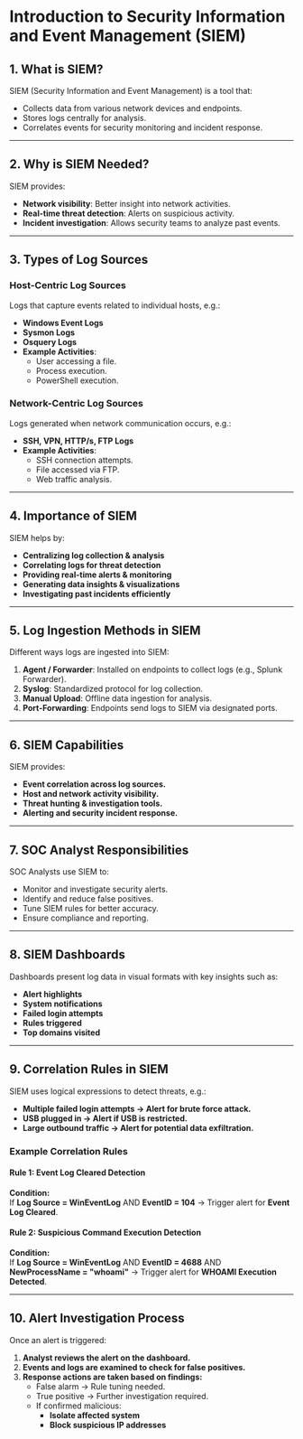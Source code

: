 # Introduction to Security Information and Event Management (SIEM)

## 1. What is SIEM?
SIEM (Security Information and Event Management) is a tool that:
- Collects data from various network devices and endpoints.
- Stores logs centrally for analysis.
- Correlates events for security monitoring and incident response.

---

## 2. Why is SIEM Needed?
SIEM provides:
- **Network visibility**: Better insight into network activities.
- **Real-time threat detection**: Alerts on suspicious activity.
- **Incident investigation**: Allows security teams to analyze past events.

---

## 3. Types of Log Sources

### Host-Centric Log Sources
Logs that capture events related to individual hosts, e.g.:
- **Windows Event Logs**
- **Sysmon Logs**
- **Osquery Logs**
- **Example Activities**:
  - User accessing a file.
  - Process execution.
  - PowerShell execution.

### Network-Centric Log Sources
Logs generated when network communication occurs, e.g.:
- **SSH, VPN, HTTP/s, FTP Logs**
- **Example Activities**:
  - SSH connection attempts.
  - File accessed via FTP.
  - Web traffic analysis.

---

## 4. Importance of SIEM
SIEM helps by:
- **Centralizing log collection & analysis**
- **Correlating logs for threat detection**
- **Providing real-time alerts & monitoring**
- **Generating data insights & visualizations**
- **Investigating past incidents efficiently**

---

## 5. Log Ingestion Methods in SIEM
Different ways logs are ingested into SIEM:
1. **Agent / Forwarder**: Installed on endpoints to collect logs (e.g., Splunk Forwarder).
2. **Syslog**: Standardized protocol for log collection.
3. **Manual Upload**: Offline data ingestion for analysis.
4. **Port-Forwarding**: Endpoints send logs to SIEM via designated ports.

---

## 6. SIEM Capabilities
SIEM provides:
- **Event correlation across log sources.**
- **Host and network activity visibility.**
- **Threat hunting & investigation tools.**
- **Alerting and security incident response.**

---

## 7. SOC Analyst Responsibilities
SOC Analysts use SIEM to:
- Monitor and investigate security alerts.
- Identify and reduce false positives.
- Tune SIEM rules for better accuracy.
- Ensure compliance and reporting.

---

## 8. SIEM Dashboards
Dashboards present log data in visual formats with key insights such as:
- **Alert highlights**
- **System notifications**
- **Failed login attempts**
- **Rules triggered**
- **Top domains visited**

---

## 9. Correlation Rules in SIEM
SIEM uses logical expressions to detect threats, e.g.:
- **Multiple failed login attempts → Alert for brute force attack.**
- **USB plugged in → Alert if USB is restricted.**
- **Large outbound traffic → Alert for potential data exfiltration.**

### Example Correlation Rules
#### Rule 1: Event Log Cleared Detection
**Condition:**  
If **Log Source = WinEventLog** AND **EventID = 104** → Trigger alert for **Event Log Cleared**.

#### Rule 2: Suspicious Command Execution Detection
**Condition:**  
If **Log Source = WinEventLog** AND **EventID = 4688** AND **NewProcessName = "whoami"** → Trigger alert for **WHOAMI Execution Detected**.

---

## 10. Alert Investigation Process
Once an alert is triggered:
1. **Analyst reviews the alert on the dashboard.**
2. **Events and logs are examined to check for false positives.**
3. **Response actions are taken based on findings:**
   - False alarm → Rule tuning needed.
   - True positive → Further investigation required.
   - If confirmed malicious:
     - **Isolate affected system**
     - **Block suspicious IP addresses**
